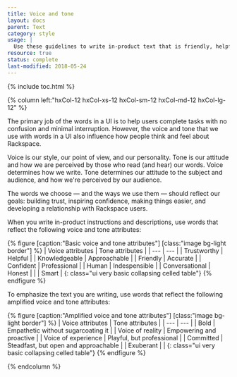 ```yaml
---
title: Voice and tone
layout: docs
parent: Text
category: style
usage: |
  Use these guidelines to write in-product text that is friendly, helpful, and inspires confidence.
resource: true
status: complete
last-modified: 2018-05-24
---
```


{% include toc.html %}

<section class="static-section"  markdown="1">

<div class="hxRow" markdown="1">

{% column left:"hxCol-12 hxCol-xs-12 hxCol-sm-12 hxCol-md-12 hxCol-lg-12" %}

The primary job of the words in a UI is to help users complete tasks with no
confusion and minimal interruption. However, the voice and tone that we use
with words in a UI also influence how people think and feel about Rackspace.

Voice is our style, our point of view, and our personality. Tone is our
attitude and how we are perceived by those who read (and hear) our words. Voice
determines how we write. Tone determines our attitude to the subject and
audience, and how we're perceived by our audience.

The words we choose — and the ways we use them — should reflect our goals: building trust, inspiring confidence, making things easier, and developing a relationship with Rackspace users.

When you write in-product instructions and descriptions, use words that reflect the following voice and tone attributes:

{% figure [caption:"Basic voice and tone attributes"] [class:"image bg-light border"] %}
| Voice attributes | Tone attributes  |
| --- | --- |
| Trustworthy | Helpful |
| Knowledgeable | Approachable |
| Friendly | Accurate |
| Confident | Professional |
| Human | Indespensible |
| Conversational | Honest |
|  | Smart |
{: class="ui very basic collapsing celled table"}
{% endfigure %}

To emphasize the text you are writing, use words that reflect the following amplified voice and tone attributes:

{% figure [caption:"Amplified voice and tone attributes"] [class:"image bg-light border"] %}
| Voice attributes | Tone attributes  |
| --- | --- |
| Bold | Empathetic without sugarcoating it |
| Voice of reality | Empowering and proactive |
| Voice of experience | Playful, but professional |
| Committed | Steadfast, but open and approachable |
| Exuberant |  |
{: class="ui very basic collapsing celled table"}
{% endfigure %}




{% endcolumn %}

</div>

</section>
